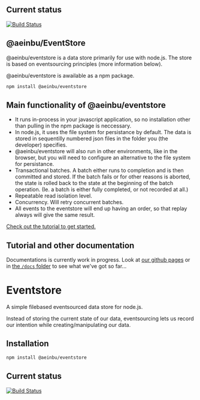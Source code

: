 ## Current status
[![Build Status](https://travis-ci.org/scriptabuild/eventstore.svg?branch=master)](https://travis-ci.org/scriptabuild/eventstore)

## @aeinbu/EventStore

@aeinbu/eventstore is a data store primarily for use with node.js. The store is based on eventsourcing principles (more information below).

@aeinbu/eventstore is awailable as a npm package.
```bash
npm install @aeinbu/eventstore
```

## Main functionality of @aeinbu/eventstore
- It runs in-process in your javascript application, so no installation other than pulling in the npm package is neccessary.
- In node.js, it uses the file system for persistance by default. The data is stored in sequentilly numbered json files in the folder you (the developer) specifies.
- @aeinbu/eventstore will also run in other environments, like in the browser, but you will need to configure an alternative to the file system for persistance.
- Transactional batches. A batch either runs to completion and is then committed and stored. If the batch fails or for other reasons is aborted, the state is rolled back to the state at the beginning of the batch operation. (Ie. a batch is either fully completed, or not recorded at all.)
- Repeatable read isolation level.
- Concurrency. Will retry concurrent batches.
- All events to the eventstore will end up having an order, so that replay always will give the same result.

[Check out the tutorial to get started.](./tutorial.md)

## Tutorial and other documentation

Documentations is currently work in progress. Look at [our github pages](https://scriptabuild.github.io/eventstore/) or in [the `/docs` folder](./docs) to see what we've got so far...

# Eventstore

A simple filebased eventsourced data store for node.js.

Instead of storing the current state of our data, eventsourcing lets us record our intention while creating/manipulating our data.

## Installation

```bash
npm install @aeinbu/eventstore
```

## Current status

[![Build Status](https://travis-ci.org/scriptabuild/eventstore.svg?branch=master)](https://travis-ci.org/scriptabuild/eventstore)

